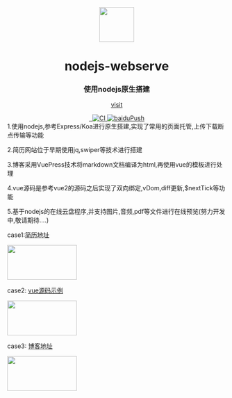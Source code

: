 <div align="center">
  <a href="https://gridea.dev">
    <img src="https://avatars.githubusercontent.com/u/58848987?s=400&v=4"  width="80px" height="80px">
  </a>
  <h1 align="center">
    nodejs-webserve
  </h1>
  <h3 align="center">
   使用nodejs原生搭建
  </h3>

[visit](https://github.com/xuebingchuan/nodejs-webserve) 

  <a href="javascript:void(0);">
    <img src="https://img.shields.io/github/release/getgridea/gridea.svg?style=flat-square" alt="">
  </a>

  <a href="javascript:void(0);">
    <img src="https://img.shields.io/github/license/getgridea/gridea.svg?style=flat-square" alt="">
  </a>

  <a href="https://github.com/xugaoyi/vuepress-theme-vdoing/actions?query=workflow%3ACI">
    <img src="https://github.com/xugaoyi/vuepress-theme-vdoing/workflows/CI/badge.svg" alt="CI">
  </a>
  <a href="https://github.com/xugaoyi/vuepress-theme-vdoing/actions?query=workflow%3AbaiduPush">
    <img src="https://github.com/xugaoyi/vuepress-theme-vdoing/workflows/baiduPush/badge.svg" alt="baiduPush">
  </a>

</div>
  1.使用nodejs,参考Express/Koa进行原生搭建,实现了常用的页面托管,上传下载断点传输等功能

  2.简历网站位于早期使用jq,swiper等技术进行搭建

  3.博客采用VuePress技术将markdown文档编译为html,再使用vue的模板进行处理

  4.vue源码是参考vue2的源码之后实现了双向绑定,vDom,diff更新,$nextTick等功能

  5.基于nodejs的在线云盘程序,并支持图片,音频,pdf等文件进行在线预览(努力开发中,敬请期待....)

  case1:<a href="http://175.178.22.195:8088/line">简历地址<a/>

  <img src="https://pic.imgdb.cn/item/63db4d93ac6ef8601638e6e1.png"  width="160px" height="80px">

  case2:
  <a href="http://175.178.22.195:8088/vue2">vue源码示例<a/>

  <img src="https://pic.imgdb.cn/item/63db4ccbac6ef860163790cc.jpg"  width="160px" height="80px">

  case3:
  <a href="http://175.178.22.195:8088/boke">博客地址<a/>

  <img src="https://pic.imgdb.cn/item/63db4d9cac6ef8601638f0de.pnn"  width="160px" height="80px">


